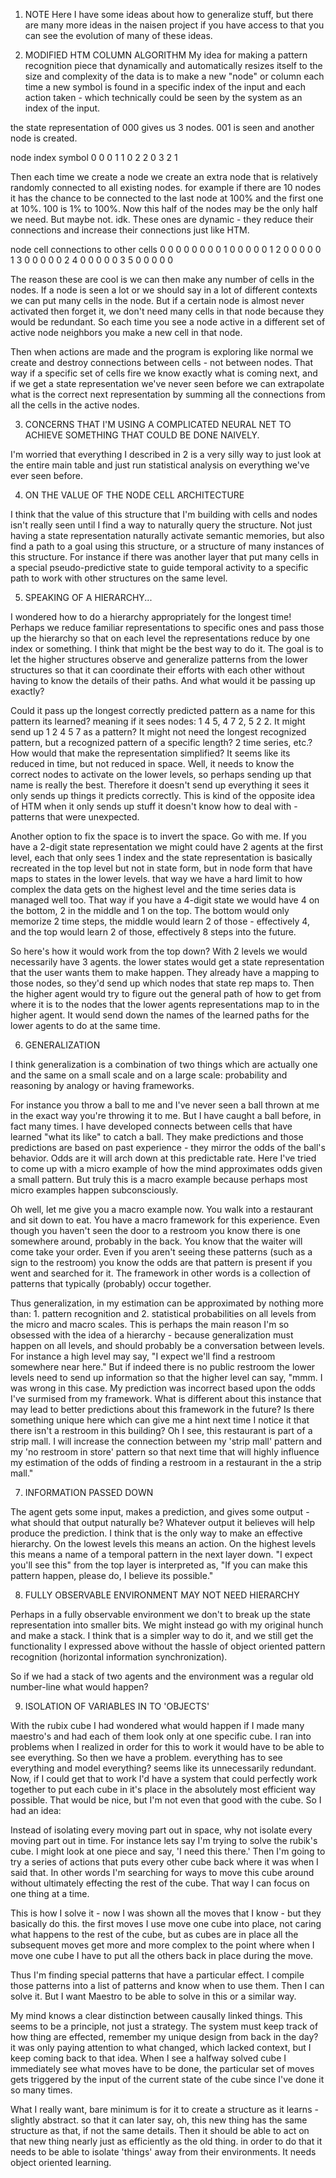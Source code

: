 1. NOTE
Here I have some ideas about how to generalize stuff, but there are many more ideas in the naisen project if you have access to that you can see the evolution of many of these ideas.


2. MODIFIED HTM COLUMN ALGORITHM
My idea for making a pattern recognition piece that dynamically and automatically resizes itself to the size and complexity of the data is to make a new "node" or column each time a new symbol is found in a specific index of the input and each action taken - which technically could be seen by the system as an index of the input.

the state representation of 000 gives us 3 nodes. 001 is seen and another node is created.

  node    index   symbol
  0       0       0
  1       1       0
  2       2       0
  3       2       1

Then each time we create a node we create an extra node that is relatively randomly connected to all existing nodes. for example if there are 10 nodes it has the chance to be connected to the last node at 100% and the first one at 10%. 100 is 1% to 100%. Now this half of the nodes may be the only half we need. But maybe not. idk. These ones are dynamic - they reduce their connections and increase their connections just like HTM.


  node    cell    connections to other cells
  0       0       0 0 0 0 0
  0       1       0 0 0 0 0
  1       2       0 0 0 0 0
  1       3       0 0 0 0 0
  2       4       0 0 0 0 0
  3       5       0 0 0 0 0

The reason these are cool is we can then make any number of cells in the nodes. If a node is seen a lot or we should say in a lot of different contexts we can put many cells in the node. But if a certain node is almost never activated then forget it, we don't need many cells in that node because they would be redundant. So each time you see a node active in a different set of active node neighbors you make a new cell in that node.

Then when actions are made and the program is exploring like normal we create and destroy connections between cells - not between nodes. That way if a specific set of cells fire we know exactly what is coming next, and if we get a state representation we've never seen before we can extrapolate what is the correct next representation by summing all the connections from all the cells in the active nodes.

3. CONCERNS THAT I'M USING A COMPLICATED NEURAL NET TO ACHIEVE SOMETHING THAT COULD BE DONE NAIVELY.

I'm worried that everything I described in 2 is a very silly way to just look at the entire main table and just run statistical analysis on everything we've ever seen before.  


4. ON THE VALUE OF THE NODE CELL ARCHITECTURE

I think that the value of this structure that I'm building with cells and nodes isn't really seen until I find a way to naturally query the structure. Not just having a state representation naturally activate semantic memories, but also find a path to a goal using this structure, or a structure of many instances of this structure. For instance if there was another layer that put many cells in a special pseudo-predictive state to guide temporal activity to a specific path to work with other structures on the same level.

5. SPEAKING OF A HIERARCHY...

I wondered how to do a hierarchy appropriately for the longest time! Perhaps we reduce familiar representations to specific ones and pass those up the hierarchy so that on each level the representations reduce by one index or something. I think that might be the best way to do it. The goal is to let the higher structures observe and generalize patterns from the lower structures so that it can coordinate their efforts with each other without having to know the details of their paths. And what would it be passing up exactly?

Could it pass up the longest correctly predicted pattern as a name for this pattern its learned? meaning if it sees nodes: 1 4 5, 4 7 2, 5 2 2. It might send up 1 2 4 5 7 as a pattern? It might not need the longest recognized pattern, but a recognized pattern of a specific length? 2 time series, etc.? How would that make the representation simplified? It seems like its reduced in time, but not reduced in space. Well, it needs to know the correct nodes to activate on the lower levels, so perhaps sending up that name is really the best. Therefore it doesn't send up everything it sees it only sends up things it predicts correctly. This is kind of the opposite idea of HTM when it only sends up stuff it doesn't know how to deal with - patterns that were unexpected.

Another option to fix the space is to invert the space. Go with me. If you have a 2-digit state representation we might could have 2 agents at the first level, each that only sees 1 index and the state representation is basically recreated in the top level but not in state form, but in node form that have maps to states in the lower levels. that way we have a hard limit to how complex the data gets on the highest level and the time series data is managed well too. That way if you have a 4-digit state we would have 4 on the bottom, 2 in the middle and 1 on the top. The bottom would only memorize 2 time steps, the middle would learn 2 of those - effectively 4, and the top would learn 2 of those, effectively 8 steps into the future.

So here's how it would work from the top down? With 2 levels we would necessarily have 3 agents. the lower states would get a state representation that the user wants them to make happen. They already have a mapping to those nodes, so they'd send up which nodes that state rep maps to. Then the higher agent would try to figure out the general path of how to get from where it is to the nodes that the lower agents representations map to in the higher agent. It would send down the names of the learned paths for the lower agents to do at the same time.

6. GENERALIZATION

I think generalization is a combination of two things which are actually one and the same on a small scale and on a large scale: probability and reasoning by analogy or having frameworks.

For instance you throw a ball to me and I've never seen a ball thrown at me in the exact way you're throwing it to me. But I have caught a ball before, in fact many times. I have developed connects between cells that have learned "what its like" to catch a ball. They make predictions and those predictions are based on past experience - they mirror the odds of the ball's behavior. Odds are it will arch down at this predictable rate. Here I've tried to come up with a micro example of how the mind approximates odds given a small pattern. But truly this is a macro example because perhaps most micro examples happen subconsciously.

Oh well, let me give you a macro example now. You walk into a restaurant and sit down to eat. You have a macro framework for this experience. Even though you haven't seen the door to a restroom you know there is one somewhere around, probably in the back. You know that the waiter will come take your order. Even if you aren't seeing these patterns (such as a sign to the restroom) you know the odds are that pattern is present if you went and searched for it. The framework in other words is a collection of patterns that typically (probably) occur together.

Thus generalization, in my estimation can be approximated by nothing more than: 1. pattern recognition and 2. statistical probabilities on all levels from the micro and macro scales. This is perhaps the main reason I'm so obsessed with the idea of a hierarchy - because generalization must happen on all levels, and should probably be a conversation between levels. For instance a high level may say, "I expect we'll find a restroom somewhere near here." But if indeed there is no public restroom the lower levels need to send up information so that the higher level can say, "mmm. I was wrong in this case. My prediction was incorrect based upon the odds I've surmised from my framework. What is different about this instance that may lead to better predictions about this framework in the future? Is there something unique here which can give me a hint next time I notice it that there isn't a restroom in this building? Oh I see, this restaurant is part of a strip mall. I will increase the connection between my 'strip mall' pattern and my 'no restroom in store' pattern so that next time that will highly influence my estimation of the odds of finding a restroom in a restaurant in the a strip mall."

7. INFORMATION PASSED DOWN

The agent gets some input, makes a prediction, and gives some output - what should that output naturally be? Whatever output it believes will help produce the prediction. I think that is the only way to make an effective hierarchy. On the lowest levels this means an action. On the highest levels this means a name of a temporal pattern in the next layer down. "I expect you'll see this" from the top layer is interpreted as, "If you can make this pattern happen, please do, I believe its possible."

8. FULLY OBSERVABLE ENVIRONMENT MAY NOT NEED HIERARCHY

Perhaps in a fully observable environment we don't to break up the state representation into smaller bits. We might instead go with my original hunch and make a stack. I think that is a simpler way to do it, and we still get the functionality I expressed above without the hassle of object oriented pattern recognition (horizontal information synchronization).

So if we had a stack of two agents and the environment was a regular old number-line what would happen?


9. ISOLATION OF VARIABLES IN TO 'OBJECTS'

With the rubix cube I had wondered what would happen if I made many maestro's and had each of them look only at one specific cube. I ran into problems when I realized in order for this to work it would have to be able to see everything. So then we have a problem. everything has to see everything and model everything? seems like its unnecessarily redundant. Now, if I could get that to work I'd have a system that could perfectly work together to put each cube in it's place in the absolutely most efficient way possible. That would be nice, but I'm not even that good with the cube. So I had an idea:

Instead of isolating every moving part out in space, why not isolate every moving part out in time. For instance lets say I'm trying to solve the rubik's cube. I might look at one piece and say, 'I need this there.' Then I'm going to try a series of actions that puts every other cube back where it was when I said that. In other words I'm searching for ways to move this cube around without ultimately effecting the rest of the cube. That way I can focus on one thing at a time.

This is how I solve it - now I was shown all the moves that I know - but they basically do this. the first moves I use move one cube into place, not caring what happens to the rest of the cube, but as cubes are in place all the subsequent moves get more and more complex to the point where when I move one cube I have to put all the others back in place during the move.

Thus I'm finding special patterns that have a particular effect. I compile those patterns into a list of patterns and know when to use them. Then I can solve it. But I want Maestro to be able to solve in this or a similar way.

My mind knows a clear distinction between causally linked things. This seems to be a principle, not just a strategy. The system must keep track of how thing are effected, remember my unique design from back in the day? it was only paying attention to what changed, which lacked context, but I keep coming back to that idea. When I see a halfway solved cube I immediately see what moves have to be done, the particular set of moves gets triggered by the input of the current state of the cube since I've done it so many times.

What I really want, bare minimum is for it to create a structure as it learns - slightly abstract. so that it can later say, oh, this new thing has the same structure as that, if not the same details. Then it should be able to act on that new thing nearly just as efficiently as the old thing. in order to do that it needs to be able to isolate 'things' away from their environments. It needs object oriented learning. 
